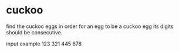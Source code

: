 # cuckoo
find the cuckoo eggs 
in order for an egg to be a cuckoo egg its digits should be consecutive.

input example 123 321 445 678
